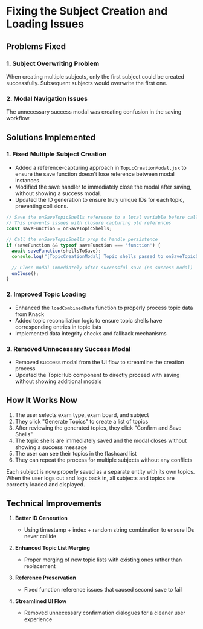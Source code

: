 # Fixing the Subject Creation and Loading Issues

## Problems Fixed

### 1. Subject Overwriting Problem
When creating multiple subjects, only the first subject could be created successfully. Subsequent subjects would overwrite the first one.

### 2. Modal Navigation Issues
The unnecessary success modal was creating confusion in the saving workflow.

## Solutions Implemented

### 1. Fixed Multiple Subject Creation
- Added a reference-capturing approach in `TopicCreationModal.jsx` to ensure the save function doesn't lose reference between modal instances.
- Modified the save handler to immediately close the modal after saving, without showing a success modal.
- Updated the ID generation to ensure truly unique IDs for each topic, preventing collisions.

```javascript
// Save the onSaveTopicShells reference to a local variable before calling it
// This prevents issues with closure capturing old references
const saveFunction = onSaveTopicShells;
      
// Call the onSaveTopicShells prop to handle persistence
if (saveFunction && typeof saveFunction === 'function') {
  await saveFunction(shellsToSave);
  console.log("[TopicCreationModal] Topic shells passed to onSaveTopicShells handler.");
  
  // Close modal immediately after successful save (no success modal)
  onClose();
}
```

### 2. Improved Topic Loading
- Enhanced the `loadCombinedData` function to properly process topic data from Knack
- Added topic reconciliation logic to ensure topic shells have corresponding entries in topic lists
- Implemented data integrity checks and fallback mechanisms

### 3. Removed Unnecessary Success Modal
- Removed success modal from the UI flow to streamline the creation process
- Updated the TopicHub component to directly proceed with saving without showing additional modals

## How It Works Now

1. The user selects exam type, exam board, and subject
2. They click "Generate Topics" to create a list of topics
3. After reviewing the generated topics, they click "Confirm and Save Shells"
4. The topic shells are immediately saved and the modal closes without showing a success message
5. The user can see their topics in the flashcard list
6. They can repeat the process for multiple subjects without any conflicts

Each subject is now properly saved as a separate entity with its own topics. When the user logs out and logs back in, all subjects and topics are correctly loaded and displayed.

## Technical Improvements

1. **Better ID Generation**
   - Using timestamp + index + random string combination to ensure IDs never collide

2. **Enhanced Topic List Merging**
   - Proper merging of new topic lists with existing ones rather than replacement

3. **Reference Preservation**
   - Fixed function reference issues that caused second save to fail

4. **Streamlined UI Flow**
   - Removed unnecessary confirmation dialogues for a cleaner user experience
